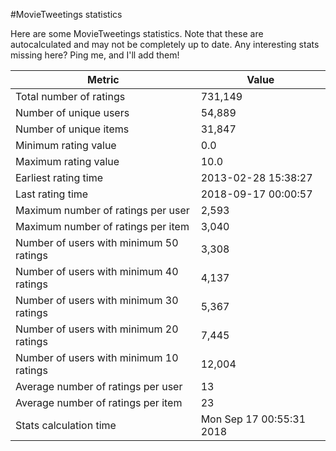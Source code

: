 #MovieTweetings statistics

Here are some MovieTweetings statistics. Note that these are autocalculated and may not be completely up to date. Any interesting stats missing here? Ping me, and I'll add them!

Metric | Value
--- | ---
Total number of ratings                 | 731,149
Number of unique users                  | 54,889
Number of unique items                  | 31,847
Minimum rating value                    | 0.0
Maximum rating value                    | 10.0
Earliest rating time                    | 2013-02-28 15:38:27
Last rating time                        | 2018-09-17 00:00:57
Maximum number of ratings per user      | 2,593
Maximum number of ratings per item      | 3,040
Number of users with minimum 50 ratings | 3,308
Number of users with minimum 40 ratings | 4,137
Number of users with minimum 30 ratings | 5,367
Number of users with minimum 20 ratings | 7,445
Number of users with minimum 10 ratings | 12,004
Average number of ratings per user      | 13
Average number of ratings per item      | 23
Stats calculation time                  | Mon Sep 17 00:55:31 2018


